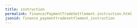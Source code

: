 ```yaml
---
title: instruction
permalink: finance/PaymentTradeSettlement.instruction.html
jsonid: finance_paymenttradesettlement_instruction
---
```

